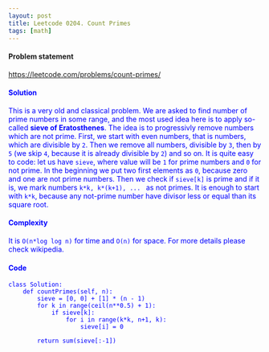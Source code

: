 ```yaml
---
layout: post
title: Leetcode 0204. Count Primes
tags: [math]
---
```


#### Problem statement

<a href="https://leetcode.com/problems/count-primes/"> <font color = blue>https://leetcode.com/problems/count-primes/

#### Solution
This is a very old and classical problem. We are asked to find number of prime numbers in some range, and the most used idea here is to apply so-called **sieve of Eratosthenes**.  The idea is to progressivly remove numbers which are not prime. First, we start with even numbers, that is numbers, which are divisible by `2`. Then we remove all numbers, divisible by `3`, then by `5` (we skip `4`, because it is already divisible by `2`) and so on. It is quite easy to code: let us have `sieve`, where value will be `1` for prime numbers and `0` for not prime. In the beginning we put two first elements as `0`, because zero and one are not prime numbers. Then we check if `sieve[k]` is prime and if it is, we mark numbers `k*k, k*(k+1), ... ` as not primes. It is enough to start with `k*k`, because any not-prime number have divisor less or equal than its square root.

#### Complexity
It is `O(n*log log n)` for time and `O(n)` for space. For more details please check wikipedia.

#### Code

```
class Solution:
    def countPrimes(self, n):
        sieve = [0, 0] + [1] * (n - 1) 
        for k in range(ceil(n**0.5) + 1):
            if sieve[k]:
                for i in range(k*k, n+1, k):
                    sieve[i] = 0
                                 
        return sum(sieve[:-1])
```